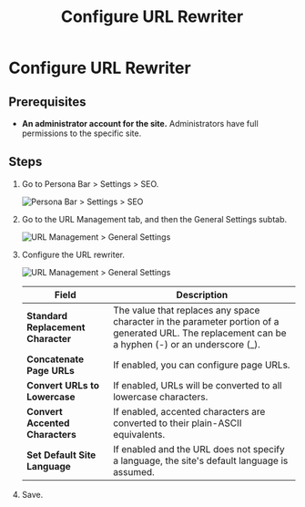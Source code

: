 ﻿---
uid: configure-url-rewriter
locale: en
title: Configure URL Rewriter
dnnversion: 09.02.00
related-topics: configure-url-redirects,manage-url-providers,edit-regex-for-url-management,test-url-generation
---

# Configure URL Rewriter

## Prerequisites

*   **An administrator account for the site.** Administrators have full permissions to the specific site.

## Steps

1.  Go to Persona Bar \> Settings \> SEO.
    
    ![Persona Bar > Settings > SEO](/images/scr-pbar-host-Settings-E91.png)
    
2.  Go to the URL Management tab, and then the General Settings subtab.
    
    ![URL Management > General Settings](/images/scr-pbtabs-host-Settings-SEO-URLManagement-GeneralSettings-E91.png)
    
3.  Configure the URL rewriter.
    
      
    
    ![URL Management > General Settings](/images/scr-SEO-URLManagement-GeneralSettings-URLRewriter-E91.png)
    
      
    
    |Field|Description|
    |---|---|
    |<strong>Standard Replacement Character</strong>|The value that replaces any space character in the parameter portion of a generated URL. The replacement can be a hyphen (-) or an underscore (_).|
    |<strong>Concatenate Page URLs</strong>|If enabled, you can configure page URLs.|
    |<strong>Convert URLs to Lowercase</strong>|If enabled, URLs will be converted to all lowercase characters.|
    |<strong>Convert Accented Characters</strong>|If enabled, accented characters are converted to their plain-ASCII equivalents.|
    |<strong>Set Default Site Language</strong>|If enabled and the URL does not specify a language, the site's default language is assumed.|
    
4.  Save.
